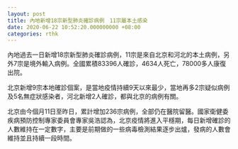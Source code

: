 ```yaml
---
layout: post
title: 內地新增18宗新型肺炎確診病例　11宗屬本土感染
date: 2020-06-22 10:52:20.000000000 +08:00
categories: rthk
---
```


內地過去一日新增18宗新型肺炎確診病例，11宗是來自北京和河北的本土病例，另外7宗是境外輸入病例。全國累積83396人確診，4634人死亡，78000多人康復出院。

北京新增9宗本地確診個案，是當地疫情持續9天以來最少，當地再多2宗疑似病例及5名無症狀感染者，河北新增2人確診，都與北京的病例有關。

北京由今個月11日至昨日，累計增加236宗病例，全部仍在醫院留醫。國家衛健委疾病預防控制專家委員會專家吳浩認為，北京疫情將進入平穩期，每日新增確診的人數維持在一定數字，主要是前期做的一些病毒檢測結果逐步出爐，發病的人數會維持並且持續一段時間。
